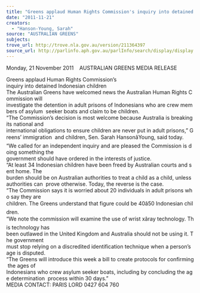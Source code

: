 ```yaml
---
title: "Greens applaud Human Rights Commission's inquiry into detained Indonesian children"
date: "2011-11-21"
creators:
  - "Hanson-Young, Sarah"
source: "AUSTRALIAN GREENS"
subjects:
trove_url: http://trove.nla.gov.au/version/211364397
source_url: http://parlinfo.aph.gov.au/parlInfo/search/display/display.w3p;query=Id%3A%22media/pressrel/1244175%22
---
```


 Monday, 21 November 2011    AUSTRALIAN GREENS MEDIA RELEASE   

 Greens applaud Human Rights Commission’s  inquiry into detained Indonesian children    The Australian Greens have welcomed news the Australian Human Rights Commission will  investigate the detention in adult prisons of Indonesians who are crew members of asylum  seeker boats and claim to be children.    “The Commission’s decision is most welcome because Australia is breaking its national and  international obligations to ensure children are never put in adult prisons,” Greens’ immigration  and children, Sen. Sarah HansonâYoung, said today.    “We called for an independent inquiry and are pleased the Commission is doing something the  government should have ordered in the interests of justice.    “At least 34 Indonesian children have been freed by Australian courts and sent home. The  burden should be on Australian authorities to treat a child as a child, unless authorities can  prove otherwise. Today, the reverse is the case.    “The Commission says it is worried about 20 individuals in adult prisons who say they are  children. The Greens understand that figure could be 40â50 Indonesian children.    “We note the commission will examine the use of wrist xâray technology. This technology has  been outlawed in the United Kingdom and Australia should not be using it. The government  must stop relying on a discredited identification technique when a person’s age is disputed.    “The Greens will introduce this week a bill to create protocols for confirming the ages of  Indonesians who crew asylum seeker boats, including by concluding the age determination  process within 30 days.”    MEDIA CONTACT: PARIS LORD 0427 604 760   

